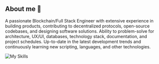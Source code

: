 ## About me 🙂

A passionate Blockchain/Full Stack Engineer with extensive experience in building products, contributing to
decentralized protocols, open-source codebases, and designing software solutions. Ability to problem-solve for
architecture, UX/UI, databases, technology stack, documentation, and project schedules. Up-to-date in the latest
development trends and continuously learning new scripting, languages, and other technologies.

![My Skills](https://skillicons.dev/icons?i=js,ts,python,rails,solidity,rust,nodejs,nestjs,react,angular,vue,flask,fastapi,selenium,aws,azure,gcp,docker,linux,ubuntu,mysql,postgres,mongodb,nginx,git,firebase,supabase,grafana,graphql,sentry)
<!--

Here are some ideas to get you started:

- 🔭 I’m currently working on ...
- 🌱 I’m currently learning ...
- 👯 I’m looking to collaborate on ...
- 🤔 I’m looking for help with ...
- 💬 Ask me about ...
- 📫 How to reach me: ...
- 😄 Pronouns: ...
- ⚡ Fun fact: ...
-->
